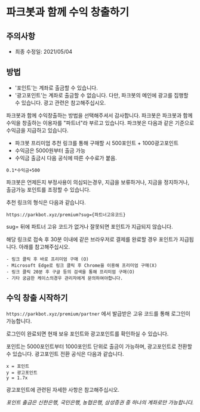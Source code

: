 # 파크봇과 함께 수익 창출하기
## 주의사항
- 최종 수정일: 2021/05/04
## 방법
- '포인트'는 계좌로 출금할 수 있습니다.
- '광고포인트'는 계좌로 출금할 수 없습니다. 다만, 파크봇의 메인에 광고를 집행할 수 있습니다. 광고 관련은 []() 참고해주십시오.

파크봇과 함께 수익창출하는 방법을 선택해주셔서 감사합니다. 파크봇은 파크봇과 함께 수익을 창출하는 이용자를 "파트너"라 부르고 있습니다. 파크봇은 다음과 같은 기준으로 수익금을 지급하고 있습니다.
- 파크봇 프리미엄 추천 링크를 통해 구매할 시 500포인트 + 1000광고포인트
- 수익금은 5000원부터 출금 가능
- 수익금 출금시 다음 공식에 따른 수수료가 붙음.
```
0.1*수익금+500
```
파크봇은 언제든지 부정사용이 의심되는경우, 지급을 보류하거나, 지금을 정지하거나, 출금가능 포인트를 조정할 수 있습니다.


추천 링크의 형식은 다음과 같습니다.

`https://parkbot.xyz/premium?sug={파트너고유코드}`

sug= 뒤에 파트너 고유 코드가 없거나 잘못되면 포인트가 지급되지 않습니다.

해당 링크로 접속 후 30분 이내에 같은 브라우저로 결제를 완료할 경우 포인트가 지급됩니다. 아래를 참고해주십시오.
```
- 링크 클릭 후 바로 프리미엄 구매 (O)
- Microsoft Edge로 링크 클릭 후 Chrome을 이용해 프리미엄 구매(X)
- 링크 클릭 20분 후 구글 등의 검색을 통해 프리미엄 구매(O)
- 기타 궁금한 케이스의경우 관리자에게 문의하여야합니다.
```
## 수익 창출 시작하기
`https://parkbot.xyz/premium/partner` 에서 발급받은 고유 코드를 통해 로그인이 가능합니다.

로그인이 완료되면 현재 보유 포인트와 광고포인트를 확인하실 수 있습니다.

포인트는 5000포인트부터 1000포인트 단위로 출금이 가능하며, 광고포인트로 전환할 수 있습니다. 광고포인트 전환 공식은 다음과 같습니다.
```
x = 포인트
y = 광고포인트
y = 1.7x
```

광고포인트에 관련된 자세한 사항은 []() 참고해주십시오.


*포인트 출금은 신한은행, 국민은행, 농협은행, 삼성증권 중 하나의 계좌로만 가능합니다.*
